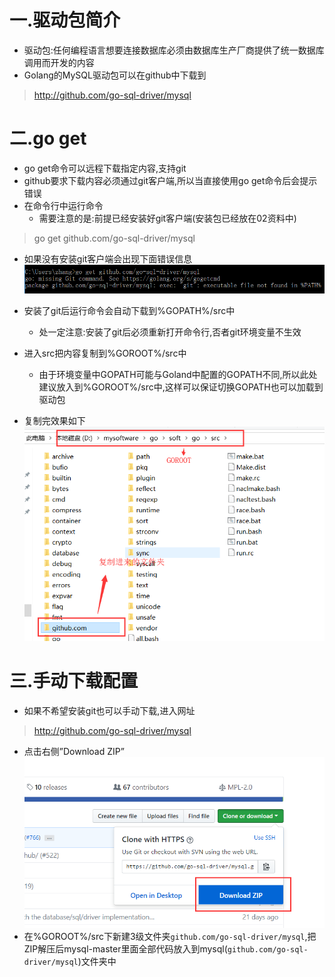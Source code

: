 # 一.驱动包简介

* 驱动包:任何编程语言想要连接数据库必须由数据库生产厂商提供了统一数据库调用而开发的内容
* Golang的MySQL驱动包可以在github中下载到
> http://github.com/go-sql-driver/mysql
# 二.go get

* go get命令可以远程下载指定内容,支持git
* github要求下载内容必须通过git客户端,所以当直接使用go get命令后会提示错误
* 在命令行中运行命令
  * 需要注意的是:前提已经安装好git客户端(安装包已经放在02资料中)
> go get github.com/go-sql-driver/mysql
* 如果没有安装git客户端会出现下面错误信息
  ![](images/3_2_1_giterror.png)

* 安装了git后运行命令会自动下载到%GOPATH%/src中
  * 处一定注意:安装了git后必须重新打开命令行,否者git环境变量不生效 

* 进入src把内容复制到%GOROOT%/src中

  * 由于环境变量中GOPATH可能与Goland中配置的GOPATH不同,所以此处建议放入到%GOROOT%/src中,这样可以保证切换GOPATH也可以加载到驱动包

* 复制完效果如下
  ![](images/3_2_1_goroot.png)

# 三.手动下载配置
* 如果不希望安装git也可以手动下载,进入网址
> http://github.com/go-sql-driver/mysql
* 点击右侧”Download ZIP”
  ![](images/3_2_1_download.png)
* 在%GOROOT%/src下新建3级文件夹`github.com/go-sql-driver/mysql`,把ZIP解压后mysql-master里面全部代码放入到mysql(`github.com/go-sql-driver/mysql`)文件夹中